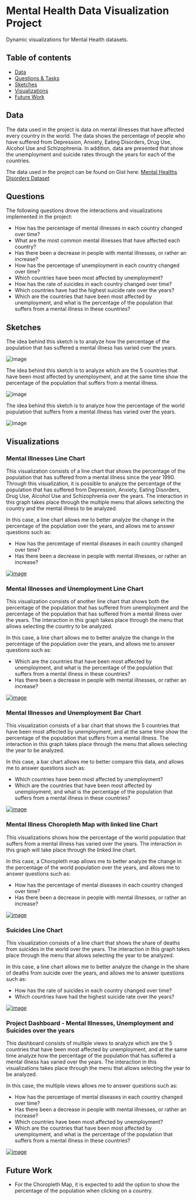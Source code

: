 # Mental Health Data Visualization Project
Dynamic visualizations for Mental Health datasets.

## Table of contents
* [Data](#data)
* [Questions & Tasks](#questions)
* [Sketches](#sketches)
* [Visualizations](#visualizations)
* [Future Work](#future-work)

## Data

The data used in the project is data on mental illnesses that have affected every country in the world. The data shows the percentage of people who have suffered from Depression, Anxiety, Eating Disorders, Drug Use, Alcohol Use and Schizophrenia. In addition, data are presented that show the unemployment and suicide rates through the years for each of the countries.

The data used in the project can be found on Gist here: 
[Mental Healths Disorders Dataset](https://gist.github.com/fmejias/8df2a27f1285576ae3cf4d67c3368144)

## Questions

The following questions drove the interactions and visualizations implemented in the project:

- How has the percentage of mental illnesses in each country changed over time?
- What are the most common mental illnesses that have affected each country?
- Has there been a decrease in people with mental illnesses, or rather an increase?
- How has the percentage of unemployment in each country changed over time?
- Which countries have been most affected by unemployment?
- How has the rate of suicides in each country changed over time?
- Which countries have had the highest suicide rate over the years?
- Which are the countries that have been most affected by unemployment, and what is the percentage of the population that suffers from a mental illness in these countries?

## Sketches

The idea behind this sketch is to analyze how the percentage of the population that has suffered a mental illness has varied over the years. 

![image](https://user-images.githubusercontent.com/12739451/94580087-bbf7c980-0236-11eb-97ea-43ddf99f7042.png)

The idea behind this sketch is to analyze which are the 5 countries that have been most affected by unemployment, and at the same time show the percentage of the population that suffers from a mental illness. 

![image](https://user-images.githubusercontent.com/12739451/95379463-a6237d80-08a2-11eb-9092-53abc4caeb43.png)

The idea behind this sketch is to analyze how the percentage of the world population that suffers from a mental illness has varied over the years.

![image](https://user-images.githubusercontent.com/12739451/95379491-ae7bb880-08a2-11eb-8a95-aae75e790810.png)


## Visualizations

### Mental Illnesses Line Chart

This visualization consists of a line chart that shows the percentage of the population that has suffered from a mental illness since the year 1990. Through this visualization, it is possible to analyze the percentage of the population that has suffered from Depression, Anxiety, Eating Disorders, Drug Use, Alcohol Use and Schizophrenia over the years. The interaction in this graph takes place through the multiple menu that allows selecting the country and the mental illness to be analyzed. 

In this case, a line chart allows me to better analyze the change in the percentage of the population over the years, and allows me to answer questions such as:
- How has the percentage of mental diseases in each country changed over time?
- Has there been a decrease in people with mental illnesses, or rather an increase?

[![image](https://user-images.githubusercontent.com/12739451/95379515-b5a2c680-08a2-11eb-9de9-33570f2238c9.png)](https://vizhub.com/fmejias/1a9d1ec4bbca4696bfa912d2c42d6c00)

### Mental Illnesses and Unemployment Line Chart

This visualization consists of another line chart that shows both the percentage of the population that has suffered from unemployment and the percentage of the population that has suffered from a mental illness over the years. The interaction in this graph takes place through the menu that allows selecting the country to be analyzed. 

In this case, a line chart allows me to better analyze the change in the percentage of the population over the years, and allows me to answer questions such as:
- Which are the countries that have been most affected by unemployment, and what is the percentage of the population that suffers from a mental illness in these countries?
- Has there been a decrease in people with mental illnesses, or rather an increase?

[![image](https://user-images.githubusercontent.com/12739451/97726242-a6bfc600-1a94-11eb-9a95-e4a9bd75181d.png)](https://vizhub.com/fmejias/3f2ec2b010bc4b59b3ad7146470a8f92)

### Mental Illnesses and Unemployment Bar Chart

This visualization consists of a bar chart that shows the 5 countries that have been most affected by unemployment, and at the same time show the percentage of the population that suffers from a mental illness. The interaction in this graph takes place through the menu that allows selecting the year to be analyzed. 

In this case, a bar chart allows me to better compare this data, and allows me to answer questions such as:
- Which countries have been most affected by unemployment?
- Which are the countries that have been most affected by unemployment, and what is the percentage of the population that suffers from a mental illness in these countries?

[![image](https://user-images.githubusercontent.com/12739451/96325516-a11ea680-0fe5-11eb-882f-74281150b0dc.png)](https://vizhub.com/fmejias/a82933ef463048d8a7b415c70686bca7)

### Mental Illness Choropleth Map with linked line Chart

This visualizations shows how the percentage of the world population that suffers from a mental illness has varied over the years. The interaction in this graph will take place through the linked line chart.

In this case, a Choropleth map allows me to better analyze the change in the percentage of the world population over the years, and allows me to answer questions such as:
- How has the percentage of mental diseases in each country changed over time?
- Has there been a decrease in people with mental illnesses, or rather an increase?

[![image](https://user-images.githubusercontent.com/12739451/97125507-c86a2780-16f9-11eb-84d2-4e7e2800597f.png)](https://vizhub.com/fmejias/85b1c6c793c046efa2b724027bcbb831)

### Suicides Line Chart

This visualization consists of a line chart that shows the share of deaths from suicides in the world over the years. The interaction in this graph takes place through the menu that allows selecting the year to be analyzed. 

In this case, a line chart allows me to better analyze the change in the share of deaths from suicide over the years, and allows me to answer questions such as:
- How has the rate of suicides in each country changed over time?
- Which countries have had the highest suicide rate over the years?

[![image](https://user-images.githubusercontent.com/12739451/97726279-ad4e3d80-1a94-11eb-8536-c15832364829.png)](https://vizhub.com/fmejias/c8d001dc5c1e4f7a91103c69462a3ec1)

### Project Dashboard - Mental Illnesses, Unemployment and Suicides over the years

This dashboard consists of multiple views to analyze which are the 5 countries that have been most affected by unemployment, and at the same time analyze how the percentage of the population that has suffered a mental illness has varied over the years. The interaction in this visualizations takes place through the menu that allows selecting the year to be analyzed.

In this case, the multiple views allows me to answer questions such as:
- How has the percentage of mental diseases in each country changed over time?
- Has there been a decrease in people with mental illnesses, or rather an increase?
- Which countries have been most affected by unemployment?
- Which are the countries that have been most affected by unemployment, and what is the percentage of the population that suffers from a mental illness in these countries?

[![image](https://user-images.githubusercontent.com/12739451/97387143-0b173580-189b-11eb-8671-df298063e9b3.png)](https://vizhub.com/fmejias/34c9ea7e0d9741a799fc6fcb802a7f55)

## Future Work

- For the Choropleth Map, it is expected to add the option to show the percentage of the population when clicking on a country.
